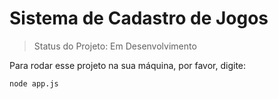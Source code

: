 # Sistema de Cadastro de Jogos

>Status do Projeto: Em Desenvolvimento

Para rodar esse projeto na sua máquina, por favor, digite:

```
node app.js
```
